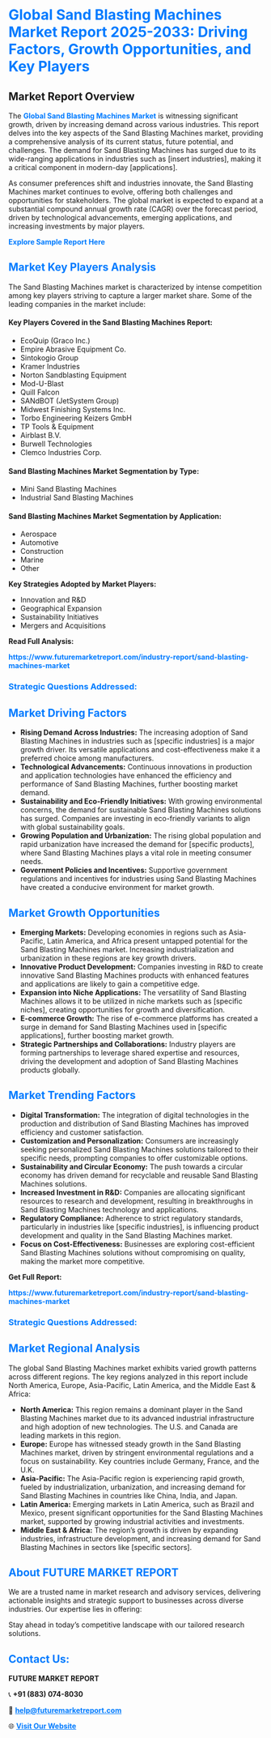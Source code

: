 <h1 style="color: #007BFF;">Global Sand Blasting Machines Market Report 2025-2033: Driving Factors, Growth Opportunities, and Key Players</h1>

<section id="overview">
<h2>Market Report Overview</h2>
<p>The <a href="https://www.futuremarketreport.com/industry-report/sand-blasting-machines-market" style="color: #007BFF; text-decoration: none;"><strong>Global Sand Blasting Machines Market</strong></a> is witnessing significant growth, driven by increasing demand across various industries. This report delves into the key aspects of the Sand Blasting Machines market, providing a comprehensive analysis of its current status, future potential, and challenges. The demand for Sand Blasting Machines has surged due to its wide-ranging applications in industries such as [insert industries], making it a critical component in modern-day [applications].</p>
<p>As consumer preferences shift and industries innovate, the Sand Blasting Machines market continues to evolve, offering both challenges and opportunities for stakeholders. The global market is expected to expand at a substantial compound annual growth rate (CAGR) over the forecast period, driven by technological advancements, emerging applications, and increasing investments by major players.</p>
</section>

<section id="overview">
<p><a href="https://www.futuremarketreport.com/request-sample/reportId=82950" style="color: #007BFF; text-decoration: none;"><strong>Explore Sample Report Here</strong></a></p>
</section>

<section id="key-players">
<h2 style="color: #007BFF;">Market Key Players Analysis</h2>
<p>The Sand Blasting Machines market is characterized by intense competition among key players striving to capture a larger market share. Some of the leading companies in the market include:</p>
<h4>Key Players Covered in the Sand Blasting Machines Report:</h4>
<ul><li>EcoQuip (Graco Inc.)</li><li>Empire Abrasive Equipment Co.</li><li>Sintokogio Group</li><li>Kramer Industries</li><li>Norton Sandblasting Equipment</li><li>Mod-U-Blast</li><li>Quill Falcon</li><li>SANdBOT (JetSystem Group)</li><li>Midwest Finishing Systems Inc.</li><li>Torbo Engineering Keizers GmbH</li><li>TP Tools &amp; Equipment</li><li>Airblast B.V.</li><li>Burwell Technologies</li><li>Clemco Industries Corp.</li></ul>
<h4>Sand Blasting Machines Market Segmentation by Type:</h4>
<ul><li>Mini Sand Blasting Machines</li><li>Industrial Sand Blasting Machines</li></ul>

<h4>Sand Blasting Machines Market Segmentation by Application:</h4>
<ul><li>Aerospace</li><li>Automotive</li><li>Construction</li><li>Marine</li><li>Other</li></ul>
<p><strong>Key Strategies Adopted by Market Players:</strong></p>
<ul>
<li>Innovation and R&D</li>
<li>Geographical Expansion</li>
<li>Sustainability Initiatives</li>
<li>Mergers and Acquisitions</li>
</ul>
</section>

<section>
<p><strong>Read Full Analysis: </strong></p><a href="https://www.futuremarketreport.com/industry-report/sand-blasting-machines-market" style="color: #007BFF; text-decoration: none;"><strong>https://www.futuremarketreport.com/industry-report/sand-blasting-machines-market</strong></a>
<h3 style="color: #007BFF;">Strategic Questions Addressed:</h3>
</section>

<section id="driving-factors">
<h2 style="color: #007BFF;">Market Driving Factors</h2>
<ul>
<li><strong>Rising Demand Across Industries:</strong> The increasing adoption of Sand Blasting Machines in industries such as [specific industries] is a major growth driver. Its versatile applications and cost-effectiveness make it a preferred choice among manufacturers.</li>
<li><strong>Technological Advancements:</strong> Continuous innovations in production and application technologies have enhanced the efficiency and performance of Sand Blasting Machines, further boosting market demand.</li>
<li><strong>Sustainability and Eco-Friendly Initiatives:</strong> With growing environmental concerns, the demand for sustainable Sand Blasting Machines solutions has surged. Companies are investing in eco-friendly variants to align with global sustainability goals.</li>
<li><strong>Growing Population and Urbanization:</strong> The rising global population and rapid urbanization have increased the demand for [specific products], where Sand Blasting Machines plays a vital role in meeting consumer needs.</li>
<li><strong>Government Policies and Incentives:</strong> Supportive government regulations and incentives for industries using Sand Blasting Machines have created a conducive environment for market growth.</li>
</ul>
</section>

<section id="growth-opportunities">
<h2 style="color: #007BFF;">Market Growth Opportunities</h2>
<ul>
<li><strong>Emerging Markets:</strong> Developing economies in regions such as Asia-Pacific, Latin America, and Africa present untapped potential for the Sand Blasting Machines market. Increasing industrialization and urbanization in these regions are key growth drivers.</li>
<li><strong>Innovative Product Development:</strong> Companies investing in R&D to create innovative Sand Blasting Machines products with enhanced features and applications are likely to gain a competitive edge.</li>
<li><strong>Expansion into Niche Applications:</strong> The versatility of Sand Blasting Machines allows it to be utilized in niche markets such as [specific niches], creating opportunities for growth and diversification.</li>
<li><strong>E-commerce Growth:</strong> The rise of e-commerce platforms has created a surge in demand for Sand Blasting Machines used in [specific applications], further boosting market growth.</li>
<li><strong>Strategic Partnerships and Collaborations:</strong> Industry players are forming partnerships to leverage shared expertise and resources, driving the development and adoption of Sand Blasting Machines products globally.</li>
</ul>
</section>

<section id="trending-factors">
<h2 style="color: #007BFF;">Market Trending Factors</h2>
<ul>
<li><strong>Digital Transformation:</strong> The integration of digital technologies in the production and distribution of Sand Blasting Machines has improved efficiency and customer satisfaction.</li>
<li><strong>Customization and Personalization:</strong> Consumers are increasingly seeking personalized Sand Blasting Machines solutions tailored to their specific needs, prompting companies to offer customizable options.</li>
<li><strong>Sustainability and Circular Economy:</strong> The push towards a circular economy has driven demand for recyclable and reusable Sand Blasting Machines solutions.</li>
<li><strong>Increased Investment in R&D:</strong> Companies are allocating significant resources to research and development, resulting in breakthroughs in Sand Blasting Machines technology and applications.</li>
<li><strong>Regulatory Compliance:</strong> Adherence to strict regulatory standards, particularly in industries like [specific industries], is influencing product development and quality in the Sand Blasting Machines market.</li>
<li><strong>Focus on Cost-Effectiveness:</strong> Businesses are exploring cost-efficient Sand Blasting Machines solutions without compromising on quality, making the market more competitive.</li>
</ul>
</section>

<section>
<p><strong>Get Full Report: </strong></p><a href="https://www.futuremarketreport.com/industry-report/sand-blasting-machines-market" style="color: #007BFF; text-decoration: none;"><strong>https://www.futuremarketreport.com/industry-report/sand-blasting-machines-market</strong></a>
<h3 style="color: #007BFF;">Strategic Questions Addressed:</h3>
</section>


<section id="regional-analysis">
<h2 style="color: #007BFF;">Market Regional Analysis</h2>
<p>The global Sand Blasting Machines market exhibits varied growth patterns across different regions. The key regions analyzed in this report include North America, Europe, Asia-Pacific, Latin America, and the Middle East & Africa:</p>
<ul>
<li><strong>North America:</strong> This region remains a dominant player in the Sand Blasting Machines market due to its advanced industrial infrastructure and high adoption of new technologies. The U.S. and Canada are leading markets in this region.</li>
<li><strong>Europe:</strong> Europe has witnessed steady growth in the Sand Blasting Machines market, driven by stringent environmental regulations and a focus on sustainability. Key countries include Germany, France, and the U.K.</li>
<li><strong>Asia-Pacific:</strong> The Asia-Pacific region is experiencing rapid growth, fueled by industrialization, urbanization, and increasing demand for Sand Blasting Machines in countries like China, India, and Japan.</li>
<li><strong>Latin America:</strong> Emerging markets in Latin America, such as Brazil and Mexico, present significant opportunities for the Sand Blasting Machines market, supported by growing industrial activities and investments.</li>
<li><strong>Middle East & Africa:</strong> The region’s growth is driven by expanding industries, infrastructure development, and increasing demand for Sand Blasting Machines in sectors like [specific sectors].</li>
</ul>
</section>

<footer>
<h2 style="color: #007BFF;">About FUTURE MARKET REPORT</h2>
<p>We are a trusted name in market research and advisory services, delivering actionable insights and strategic support to businesses across diverse industries. Our expertise lies in offering:</p>

<p>Stay ahead in today’s competitive landscape with our tailored research solutions.</p>

<h2 style="color: #007BFF;">Contact Us:</h2>
<p><strong>FUTURE MARKET REPORT</strong></p>
<p>📞 <strong>+91 (883) 074-8030</strong></p>
<p>📧 <strong><a href="mailto:help@futuremarketreport.com" style="color: #007BFF;">help@futuremarketreport.com</a></strong></p>
<p>🌐 <strong><a href="https://www.futuremarketreport.com/" style="color: #007BFF;">Visit Our Website</a></strong></p>
</footer>